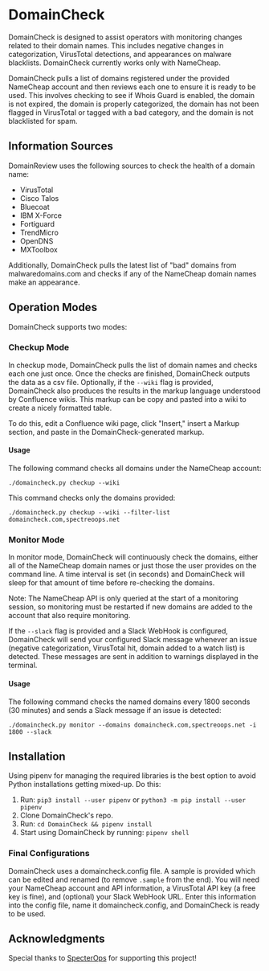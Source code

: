 # DomainCheck

DomainCheck is designed to assist operators with monitoring changes related to their domain names. This includes negative changes in categorization, VirusTotal detections, and appearances on malware blacklists. DomainCheck currently works only with NameCheap.

DomainCheck pulls a list of domains registered under the provided NameCheap account and then reviews each one to ensure it is ready to be used. This involves checking to see if Whois Guard is enabled, the domain is not expired, the domain is properly categorized, the domain has not been flagged in VirusTotal or tagged with a bad category, and the domain is not blacklisted for spam.

## Information Sources

DomainReview uses the following sources to check the health of a domain name:

* VirusTotal
* Cisco Talos
* Bluecoat
* IBM X-Force
* Fortiguard
* TrendMicro
* OpenDNS
* MXToolbox

Additionally, DomainCheck pulls the latest list of "bad" domains from malwaredomains.com and checks if any of the NameCheap domain names make an appearance.

## Operation Modes

DomainCheck supports two modes:

### Checkup Mode

In checkup mode, DomainCheck pulls the list of domain names and checks each one just once. Once the checks are finished, DomainCheck outputs the data as a csv file. Optionally, if the `--wiki` flag is provided, DomainCheck also produces the results in the markup language understood by Confluence wikis. This markup can be copy and pasted into a wiki to create a nicely formatted table.

To do this, edit a Confluence wiki page, click "Insert," insert a Markup section, and paste in the DomainCheck-generated markup.

#### Usage

The following command checks all domains under the NameCheap account:

`./domaincheck.py checkup --wiki`

This command checks only the domains provided:

`./domaincheck.py checkup --wiki --filter-list domaincheck.com,spectreoops.net`

### Monitor Mode

In monitor mode, DomainCheck will continuously check the domains, either all of the NameCheap domain names or just those the user provides on the command line. A time interval is set (in seconds) and DomainCheck will sleep for that amount of time before re-checking the domains.

Note: The NameCheap API is only queried at the start of a monitoring session, so monitoring must be restarted if new domains are added to the account that also require monitoring.

If the `--slack` flag is provided and a Slack WebHook is configured, DomainCheck will send your configured Slack message whenever an issue (negative categorization, VirusTotal hit, domain added to a watch list) is detected. These messages are sent in addition to warnings displayed in the terminal.

#### Usage

The following command checks the named domains every 1800 seconds (30 minutes) and sends a Slack message if an issue is detected:

`./domaincheck.py monitor --domains domaincheck.com,spectreoops.net -i 1800 --slack`

## Installation

Using pipenv for managing the required libraries is the best option to avoid Python installations getting mixed-up. Do this:

1. Run: `pip3 install --user pipenv` or `python3 -m pip install --user pipenv`
2. Clone DomainCheck's repo.
3. Run: `cd DomainCheck && pipenv install`
4. Start using DomainCheck by running: `pipenv shell`

### Final Configurations

DomainCheck uses a domaincheck.config file. A sample is provided which can be edited and renamed (to remove `.sample` from the end). You will need your NameCheap account and API information, a VirusTotal API key (a free key is fine), and (optional) your Slack WebHook URL. Enter this information into the config file, name it domaincheck.config, and DomainCheck is ready to be used.

## Acknowledgments

Special thanks to [SpecterOps](https://specterops.io) for supporting this project!